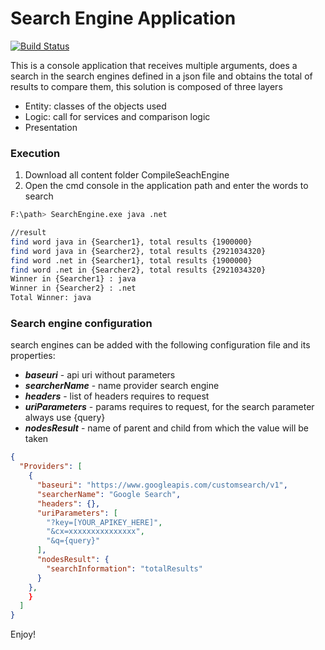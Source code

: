 # Search Engine Application

[![Build Status](https://travis-ci.org/joemccann/dillinger.svg?branch=master)](https://travis-ci.org/joemccann/dillinger)


This is a console application that receives multiple arguments, does a search in the search engines defined in a json file and obtains the total of results to compare them, this solution is composed of three layers

  - Entity: classes of the objects used
  - Logic: call for services and comparison logic
  - Presentation

### Execution

1. Download all content folder CompileSeachEngine
2. Open the cmd console in the application path and enter the words to search
```sh
F:\path> SearchEngine.exe java .net

//result
find word java in {Searcher1}, total results {1900000}
find word java in {Searcher2}, total results {2921034320}
find word .net in {Searcher1}, total results {1900000}
find word .net in {Searcher2}, total results {2921034320}
Winner in {Searcher1} : java
Winner in {Searcher2} : .net
Total Winner: java
```
### Search engine configuration
search engines can be added with the following configuration file and its properties:
* ***baseuri*** - api uri without parameters
* ***searcherName*** - name provider search engine
* ***headers*** - list of headers requires to request
* ***uriParameters*** - params requires to request, for the search parameter always use {query}
* ***nodesResult*** - name of parent and child from which the value will be taken
```json
{
  "Providers": [
    {
      "baseuri": "https://www.googleapis.com/customsearch/v1",
      "searcherName": "Google Search",
      "headers": {},
      "uriParameters": [
        "?key=[YOUR_APIKEY_HERE]",
        "&cx=xxxxxxxxxxxxxxx",
        "&q={query}"
      ],
      "nodesResult": {
        "searchInformation": "totalResults"
      }
    },
    }
  ]
}
```

Enjoy!
